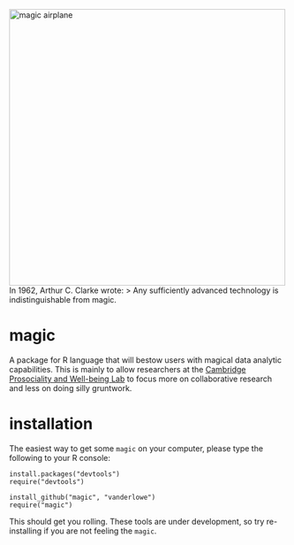 <img src = "http://i.imgur.com/XD2QLHf.jpg" alt="magic airplane" style="width: 500px;"/>
In 1962, Arthur C. Clarke wrote:
> Any sufficiently advanced technology is indistinguishable from magic.

# magic
A package for R language that will bestow users with magical data analytic capabilities. This is mainly to allow researchers at the [Cambridge Prosociality and Well-being Lab](http://smallcopper.sociology.cam.ac.uk/) to focus more on collaborative research and less on doing silly gruntwork.

# installation
The easiest way to get some `magic` on your computer, please type the following to your R console:

    install.packages("devtools")
    require("devtools")

    install_github("magic", "vanderlowe")
    require("magic")

This should get you rolling. These tools are under development, so try re-installing if you are not feeling the `magic`.